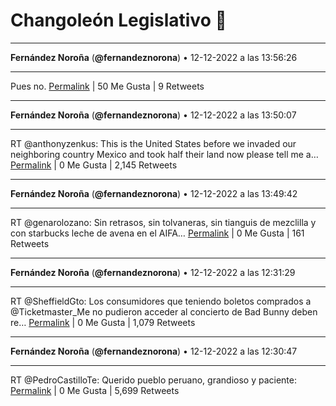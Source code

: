 # Changoleón Legislativo 🙈
*****
**Fernández Noroña** (**@fernandeznorona**) • 12-12-2022 a las 13:56:26
*****
Pues no.
[Permalink](https://twitter.com/fernandeznorona/status/1602422149293154304) | 50 Me Gusta | 9 Retweets
*****
**Fernández Noroña** (**@fernandeznorona**) • 12-12-2022 a las 13:50:07
*****
RT @anthonyzenkus: This is the United States before we invaded our neighboring country Mexico and took half their land now please tell me a…
[Permalink](https://twitter.com/fernandeznorona/status/1602420558402097161) | 0 Me Gusta | 2,145 Retweets
*****
**Fernández Noroña** (**@fernandeznorona**) • 12-12-2022 a las 13:49:42
*****
RT @genarolozano: Sin retrasos, sin tolvaneras, sin tianguis de mezclilla y con starbucks leche de avena en el AIFA…
[Permalink](https://twitter.com/fernandeznorona/status/1602420455964610579) | 0 Me Gusta | 161 Retweets
*****
**Fernández Noroña** (**@fernandeznorona**) • 12-12-2022 a las 12:31:29
*****
RT @SheffieldGto: Los consumidores que teniendo boletos comprados a @Ticketmaster_Me no pudieron acceder al concierto de Bad Bunny deben re…
[Permalink](https://twitter.com/fernandeznorona/status/1602400769273171976) | 0 Me Gusta | 1,079 Retweets
*****
**Fernández Noroña** (**@fernandeznorona**) • 12-12-2022 a las 12:30:47
*****
RT @PedroCastilloTe: Querido pueblo peruano, grandioso y paciente:
[Permalink](https://twitter.com/fernandeznorona/status/1602400593317969920) | 0 Me Gusta | 5,699 Retweets